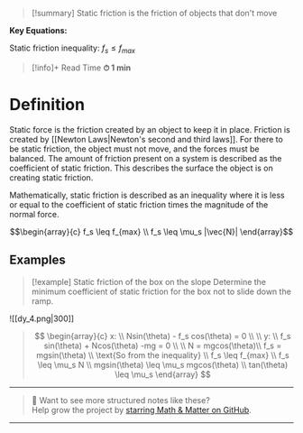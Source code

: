 
> [!summary] 
Static friction is the friction of objects that don't move
> 
**Key Equations:**
> 
Static friction inequality:
$f_s \leq f_{max}$

>[!info]+ Read Time
**⏱ 1 min**

# Definition 
Static force is the friction created by an object to keep it in place. Friction is created by [[Newton Laws|Newton's second and third laws]]. For there to be static friction, the object must not move, and the forces must be balanced. The amount of friction present on a system is described as the coefficient of static friction. This describes the surface the object is on creating static friction.

Mathematically, static friction is described as an inequality where it is less or equal to the coefficient of static friction times the magnitude of the normal force.

$$\begin{array}{c}
f_s \leq f_{max} \\ 
f_s \leq \mu_s |\vec{N}|
\end{array}$$

## Examples
> [!example] Static friction of the box on the slope
Determine the minimum coefficient of static friction for the box not to slide down the ramp.
> 
![[dy_4.png|300]]
> 
> $$
\begin{array}{c}
x: \\ 
Nsin(\theta) - f_s cos(\theta) = 0 \\ \\
y: \\ 
f_s sin(\theta) + Ncos(\theta) -mg = 0 \\ \\
N = mgcos(\theta)\\
f_s = mgsin(\theta) \\ 
\text{So from the inequality} \\ 
f_s \leq f_{max} \\ 
f_s \leq \mu_s N \\ 
mgsin(\theta) \leq \mu_s mgcos(\theta) \\ 
tan(\theta) \leq \mu_s
\end{array}
> $$


---

> 📂 Want to see more structured notes like these?  
> Help grow the project by [starring Math & Matter on GitHub](https://github.com/rajeevphysics/Obsidian-MathMatter).

---

